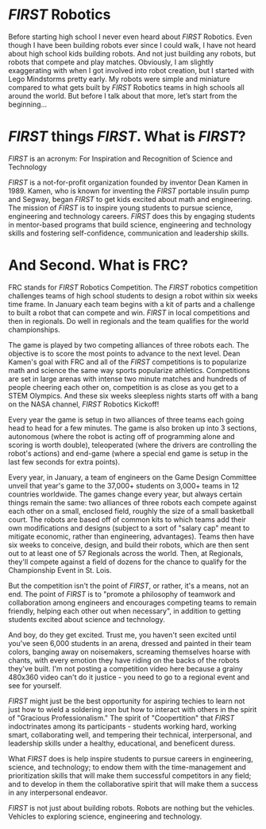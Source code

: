 # *FIRST* Robotics

Before starting high school I never even heard about *FIRST* Robotics. Even though I have been building robots ever since I could walk, I have not heard about high school kids building robots. And not just building any robots, but robots that compete and play matches. Obviously, I am slightly exaggerating with when I got involved into robot creation, but I started with Lego Mindstorms pretty early. My robots were simple and miniature compared to what gets built by *FIRST* Robotics teams in high schools all around the world. But before I talk about that more, let’s start from the beginning…

# *FIRST* things *FIRST*. What is *FIRST*?

*FIRST* is an acronym: For Inspiration and Recognition of Science and Technology

*FIRST* is a not-for-profit organization founded by inventor Dean Kamen in 1989. Kamen, who is known for inventing the *FIRST* portable insulin pump and Segway, began *FIRST* to get kids excited about math and engineering. The mission of *FIRST* is to inspire young students to pursue science, engineering and technology careers. *FIRST* does this by engaging students in mentor-based programs that build science, engineering and technology skills and fostering self-confidence, communication and leadership skills.

<google-youtube
  video-id="Pw2HtnuCodQ"
  height="360px"
  width="100%"
  rel="0"
  start="0"
  autoplay="0">
</google-youtube>

# And Second. What is FRC?

FRC stands for *FIRST* Robotics Competition. The *FIRST* robotics competition challenges teams of high school students to design a robot within six weeks time frame. In January each team begins with a kit of parts and a challenge to built a robot that can compete and win. *FIRST* in local competitions and then in regionals. Do well in regionals and the team qualifies for the world championships.

The game is played by two competing alliances of three robots each. The objective is to score the most points to advance to the next level. Dean Kamen's goal with FRC and all of the *FIRST* competitions is to popularize math and science the same way sports popularize athletics. Competitions are set in large arenas with intense two minute matches and hundreds of people cheering each other on, competition is as close as you get to a STEM Olympics. And these six weeks sleepless nights starts off with a bang on the NASA channel, *FIRST* Robotics Kickoff!

Every year the game is setup in two alliances of three teams each going head to head for a few minutes. The game is also broken up into 3 sections, autonomous (where the robot is acting off of programming alone and scoring is worth double), teleoperated (where the drivers are controlling the robot's actions) and end-game (where a special end game is setup in the last few seconds for extra points).

Every year, in January, a team of engineers on the Game Design Committee unveil that year's game to the 37,000+ students on 3,000+ teams in 12 countries worldwide. The games change every year, but always certain things remain the same: two alliances of three robots each compete against each other on a small, enclosed field, roughly the size of a small basketball court. The robots are based off of common kits to which teams add their own modifications and designs (subject to a sort of "salary cap" meant to mitigate economic, rather than engineering, advantages). Teams then have six weeks to conceive, design, and build their robots, which are then sent out to at least one of 57 Regionals across the world. Then, at Regionals, they'll compete against a field of dozens for the chance to qualify for the Championship Event in St. Lois.

But the competition isn't the point of *FIRST*, or rather, it's a means, not an end. The point of *FIRST* is to "promote a philosophy of teamwork and collaboration among engineers and encourages competing teams to remain friendly, helping each other out when necessary", in addition to getting students excited about science and technology.

And boy, do they get excited. Trust me, you haven't seen excited until you've seen 6,000 students in an arena, dressed and painted in their team colors, banging away on noisemakers, screaming themselves hoarse with chants, with every emotion they have riding on the backs of the robots they've built. I'm not posting a competition video here because a grainy 480x360 video can't do it justice - you need to go to a regional event and see for yourself.

*FIRST* might just be the best opportunity for aspiring techies to learn not just how to wield a soldering iron but how to interact with others in the spirit of "Gracious Professionalism." The spirit of "Coopertition" that *FIRST* indoctrinates among its participants - students working hard, working smart, collaborating well, and tempering their technical, interpersonal, and leadership skills under a healthy, educational, and beneficent duress.

What *FIRST* does is help inspire students to pursue careers in engineering, science, and technology; to endow them with the time-management and prioritization skills that will make them successful competitors in any field; and to develop in them the collaborative spirit that will make them a success in any interpersonal endeavor.

*FIRST* is not just about building robots. Robots are nothing but the vehicles. Vehicles to exploring science, engineering and technology.

<google-youtube
  video-id="44dzZfP8-Mc"
  height="360px"
  width="100%"
  rel="0"
  start="0"
  autoplay="0">
</google-youtube>
